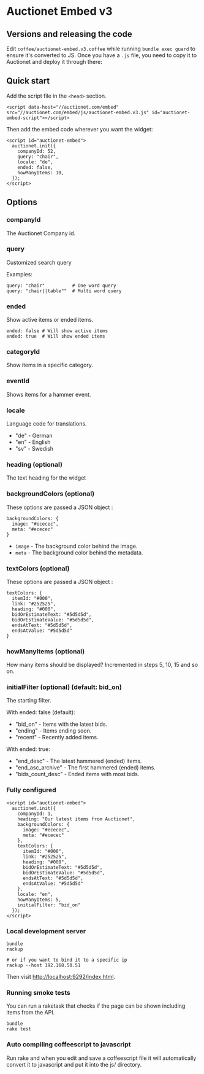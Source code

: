 # Auctionet Embed v3

## Versions and releasing the code

Edit `coffee/auctionet-embed.v3.coffee` while running `bundle exec guard` to ensure it's converted to JS.
Once you have a `.js` file, you need to copy it to Auctionet and deploy it through there:

## Quick start
Add the script file in the ```<head>``` section.

```
<script data-host="//auctionet.com/embed" src="//auctionet.com/embed/js/auctionet-embed.v3.js" id="auctionet-embed-script"></script>
```

Then add the embed code wherever you want the widget:

```
<script id="auctionet-embed">
  auctionet.init({
    companyId: 52,
    query: "chair",
    locale: "de",
    ended: false,
    howManyItems: 10,
  });
</script>
```

## Options

### companyId
The Auctionet Company id.

### query
Customized search query

Examples:

    query: "chair"          # One word query
    query: "chair||table""  # Multi word query

### ended
Show active items or ended items.

    ended: false # Will show active items
    ended: true  # Will show ended items

### categoryId
Show items in a specific category.

### eventId
Shows items for a hammer event.

### locale
Language code for translations.

* "de" - German
* "en" - English
* "sv" - Swedish

### heading (optional)
The text heading for the widget

### backgroundColors (optional)
These options are passed a JSON object :

```
backgroundColors: {
  image: "#ececec",
  meta: "#ececec"
}
```

* ```image``` - The background color behind the image.
* ```meta``` - The background color behind the metadata.

### textColors (optional)
These options are passed a JSON object :

```
textColors: {
  itemId: "#000",
  link: "#252525",
  heading: "#000",
  bidOrEstimateText: "#5d5d5d",
  bidOrEstimateValue: "#5d5d5d",
  endsAtText: "#5d5d5d",
  endsAtValue: "#5d5d5d"
}
```

### howManyItems (optional)
How many items should be displayed? Incremented in steps 5, 10, 15 and so on.

### initialFilter (optional) (default: bid_on)
The starting filter.

With ended: false (default):

* "bid_on" - Items with the latest bids.
* "ending" - Items ending soon.
* "recent" - Recently added items.

With ended: true:

* "end_desc" - The latest hammered (ended) items.
* "end_asc_archive" - The first hammered (ended) items.
* "bids_count_desc" - Ended items with most bids.

### Fully configured

```
<script id="auctionet-embed">
  auctionet.init({
    companyId: 1,
    heading: "Our latest items from Auctionet",
    backgroundColors: {
      image: "#ececec",
      meta: "#ececec"
    },
    textColors: {
      itemId: "#000",
      link: "#252525",
      heading: "#000",
      bidOrEstimateText: "#5d5d5d",
      bidOrEstimateValue: "#5d5d5d",
      endsAtText: "#5d5d5d",
      endsAtValue: "#5d5d5d"
    },
    locale: "en",
    howManyItems: 5,
    initialFilter: "bid_on"
  });
</script>
```

### Local development server

    bundle
    rackup

    # or if you want to bind it to a specific ip
    rackup --host 192.168.50.51

Then visit [http://localhost:9292/index.html](http://localhost:9292/index.html).

### Running smoke tests

You can run a raketask that checks if the page can be shown including items from the API.

    bundle
    rake test

### Auto compiling coffeescript to javascript

Run rake and when you edit and save a coffeescript file it will automatically convert it to javascript and put it into the js/ directory.
